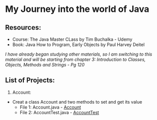 # My Journey into the world of Java

## Resources:
* Course: The Java Master CLass by Tim Buchalka - Udemy
* Book: Java How to Program, Early Objects by Paul Harvey Deitel

_I have already began studying other materials, so I am switching to this material and will be starting from chapter 3: Introduction to Classes, Objects, Methods and Strings - Pg 120_

## List of Projects:
1. Account:
* Creat a class Account and two methods to set and get its value
    + File 1: Account.java - [Account](./Account.java)
    + File 2: AccountTest.java - [AccountTest](./AccountTest.java)